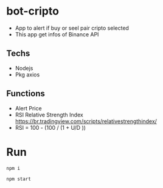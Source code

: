 # bot-cripto

- App to alert if buy or seel pair cripto selected
- This app get infos of Binance API

## Techs

- Nodejs
- Pkg axios

## Functions

- Alert Price
- RSI Relative Strength Index https://br.tradingview.com/scripts/relativestrengthindex/
- RSI = 100 - (100 / (1 + U/D ))

# Run

```
npm i
```

```
npm start
```

